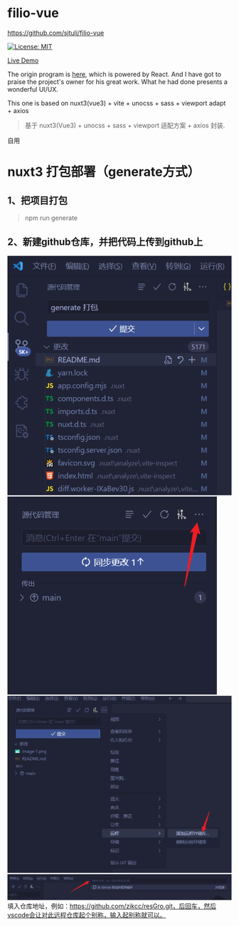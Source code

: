 # filio-vue
https://github.com/sjtuli/filio-vue

[![License: MIT](https://img.shields.io/badge/License-MIT-yellow.svg)](https://opensource.org/licenses/MIT)

[Live Demo](https://www.ayushsingh.co.in)

The origin program is [here](https://github.com/ayush013/folio.git), which is powered by React. And I have got to praise the project's owner for his great work. What he had done presents a wonderful UI/UX.


This one is based on nuxt3(vue3) + vite + unocss + sass + viewport adapt + axios

> 基于 nuxt3(Vue3) + unocss + sass + viewport 适配方案 + axios 封装.

自用


# nuxt3 打包部署（generate方式）
## 1、把项目打包
 > npm run generate
## 2、新建github仓库，并把代码上传到github上
![alt text](image.png)![alt text](image-1.png)![alt text](image-2.png)![alt text](image-3.png)填入仓库地址，例如：https://github.com/zikcc/resGro.git，后回车，然后vscode会让对此远程仓库起个别称，输入起别称就可以。
